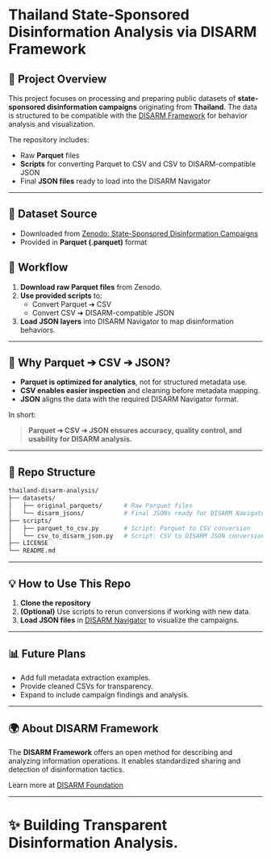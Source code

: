 # Thailand State-Sponsored Disinformation Analysis via DISARM Framework

## 📂 Project Overview
This project focuses on processing and preparing public datasets of **state-sponsored disinformation campaigns** originating from **Thailand**. The data is structured to be compatible with the [DISARM Framework](https://disarm.foundation/) for behavior analysis and visualization.

The repository includes:
- Raw **Parquet** files
- **Scripts** for converting Parquet to CSV and CSV to DISARM-compatible JSON
- Final **JSON files** ready to load into the DISARM Navigator

---

## 🔗 Dataset Source
- Downloaded from [Zenodo: State-Sponsored Disinformation Campaigns](https://zenodo.org/records/14189193)
- Provided in **Parquet (.parquet)** format


## 🔄 Workflow
1. **Download raw Parquet files** from Zenodo.
2. **Use provided scripts** to:
   - Convert Parquet ➔ CSV
   - Convert CSV ➔ DISARM-compatible JSON
3. **Load JSON layers** into DISARM Navigator to map disinformation behaviors.


---

## 🧵 Why Parquet ➔ CSV ➔ JSON?
- **Parquet is optimized for analytics**, not for structured metadata use.
- **CSV enables easier inspection** and cleaning before metadata mapping.
- **JSON** aligns the data with the required DISARM Navigator format.

In short:
> **Parquet ➔ CSV ➔ JSON ensures accuracy, quality control, and usability for DISARM analysis.**


---

## 📁 Repo Structure
```bash
thailand-disarm-analysis/
├── datasets/
│   ├── original_parquets/      # Raw Parquet files
│   └── disarm_jsons/           # Final JSONs ready for DISARM Navigator
├── scripts/
│   ├── parquet_to_csv.py       # Script: Parquet to CSV conversion
│   └── csv_to_disarm_json.py   # Script: CSV to DISARM JSON conversion
├── LICENSE
└── README.md
```


---

## 💡 How to Use This Repo
1. **Clone the repository**
2. **(Optional)** Use scripts to rerun conversions if working with new data.
3. **Load JSON files** in [DISARM Navigator](https://disarm.foundation/navigator) to visualize the campaigns.


---

## 📊 Future Plans
- Add full metadata extraction examples.
- Provide cleaned CSVs for transparency.
- Expand to include campaign findings and analysis.


---

## 🌍 About DISARM Framework
The **DISARM Framework** offers an open method for describing and analyzing information operations. It enables standardized sharing and detection of disinformation tactics.

Learn more at [DISARM Foundation](https://disarm.foundation)


---

# ✨ Building Transparent Disinformation Analysis.
